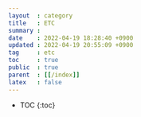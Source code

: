 ```yaml
---
layout  : category
title   : ETC
summary : 
date    : 2022-04-19 18:28:40 +0900
updated : 2022-04-19 20:55:09 +0900
tag     : etc
toc     : true
public  : true
parent  : [[/index]]
latex   : false
---
```

* TOC
  {:toc}